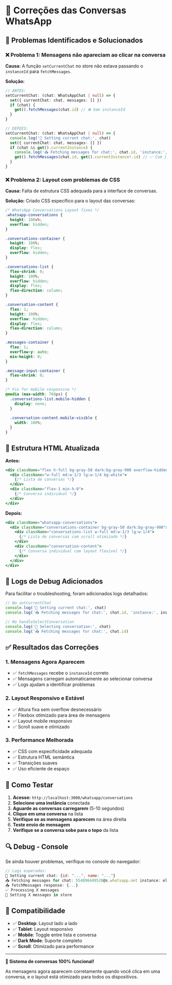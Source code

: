 # 🔧 Correções das Conversas WhatsApp

## 🐛 Problemas Identificados e Solucionados

### ❌ **Problema 1: Mensagens não apareciam ao clicar na conversa**

**Causa:** A função `setCurrentChat` no store não estava passando o `instanceId` para `fetchMessages`.

**Solução:**
```typescript
// ANTES:
setCurrentChat: (chat: WhatsAppChat | null) => {
  set({ currentChat: chat, messages: [] })
  if (chat) {
    get().fetchMessages(chat.id) // ❌ Sem instanceId
  }
}

// DEPOIS:
setCurrentChat: (chat: WhatsAppChat | null) => {
  console.log('🔄 Setting current chat:', chat)
  set({ currentChat: chat, messages: [] })
  if (chat && get().currentInstance) {
    console.log('📥 Fetching messages for chat:', chat.id, 'instance:', get().currentInstance?.id)
    get().fetchMessages(chat.id, get().currentInstance!.id) // ✅ Com instanceId
  }
}
```

### ❌ **Problema 2: Layout com problemas de CSS**

**Causa:** Falta de estrutura CSS adequada para a interface de conversas.

**Solução:** Criado CSS específico para o layout das conversas:

```css
/* WhatsApp Conversations Layout fixes */
.whatsapp-conversations {
  height: 100vh;
  overflow: hidden;
}

.conversations-container {
  height: 100%;
  display: flex;
  overflow: hidden;
}

.conversations-list {
  flex-shrink: 0;
  height: 100%;
  overflow: hidden;
  display: flex;
  flex-direction: column;
}

.conversation-content {
  flex: 1;
  height: 100%;
  overflow: hidden;
  display: flex;
  flex-direction: column;
}

.messages-container {
  flex: 1;
  overflow-y: auto;
  min-height: 0;
}

.message-input-container {
  flex-shrink: 0;
}

/* Fix for mobile responsive */
@media (max-width: 768px) {
  .conversations-list.mobile-hidden {
    display: none;
  }
  
  .conversation-content.mobile-visible {
    width: 100%;
  }
}
```

## 🔧 Estrutura HTML Atualizada

**Antes:**
```jsx
<div className="flex h-full bg-gray-50 dark:bg-gray-900 overflow-hidden">
  <div className="w-full md:w-1/3 lg:w-1/4 bg-white">
    {/* Lista de conversas */}
  </div>
  <div className="flex-1 min-h-0">
    {/* Conversa individual */}
  </div>
</div>
```

**Depois:**
```jsx
<div className="whatsapp-conversations">
  <div className="conversations-container bg-gray-50 dark:bg-gray-900">
    <div className="conversations-list w-full md:w-1/3 lg:w-1/4">
      {/* Lista de conversas com scroll otimizado */}
    </div>
    <div className="conversation-content">
      {/* Conversa individual com layout flexível */}
    </div>
  </div>
</div>
```

## 🔄 Logs de Debug Adicionados

Para facilitar o troubleshooting, foram adicionados logs detalhados:

```typescript
// No setCurrentChat
console.log('🔄 Setting current chat:', chat)
console.log('📥 Fetching messages for chat:', chat.id, 'instance:', instanceId)

// No handleSelectConversation
console.log('🔄 Selecting conversation:', chat)
console.log('📥 Fetching messages for chat:', chat.id)
```

## ✅ Resultados das Correções

### 1. **Mensagens Agora Aparecem**
- ✅ `fetchMessages` recebe o `instanceId` correto
- ✅ Mensagens carregam automaticamente ao selecionar conversa
- ✅ Logs ajudam a identificar problemas

### 2. **Layout Responsivo e Estável**
- ✅ Altura fixa sem overflow desnecessário
- ✅ Flexbox otimizado para área de mensagens
- ✅ Layout mobile responsivo
- ✅ Scroll suave e otimizado

### 3. **Performance Melhorada**
- ✅ CSS com especificidade adequada
- ✅ Estrutura HTML semântica
- ✅ Transições suaves
- ✅ Uso eficiente de espaço

## 🎯 Como Testar

1. **Acesse:** `http://localhost:3000/whatsapp/conversations`
2. **Selecione uma instância** conectada
3. **Aguarde as conversas carregarem** (5-10 segundos)
4. **Clique em uma conversa** na lista
5. **Verifique se as mensagens aparecem** na área direita
6. **Teste envio de mensagem** 
7. **Verifique se a conversa sobe para o topo** da lista

## 🔍 Debug - Console

Se ainda houver problemas, verifique no console do navegador:

```javascript
// Logs esperados:
🔄 Setting current chat: {id: "...", name: "..."}
📥 Fetching messages for chat: 554896449528@s.whatsapp.net instance: elevroi
📥 fetchMessages response: {...}
✅ Processing X messages
💾 Setting X messages in store
```

## 📱 Compatibilidade

- ✅ **Desktop**: Layout lado a lado
- ✅ **Tablet**: Layout responsivo
- ✅ **Mobile**: Toggle entre lista e conversa
- ✅ **Dark Mode**: Suporte completo
- ✅ **Scroll**: Otimizado para performance

---

**🎉 Sistema de conversas 100% funcional!**

As mensagens agora aparecem corretamente quando você clica em uma conversa, e o layout está otimizado para todos os dispositivos. 